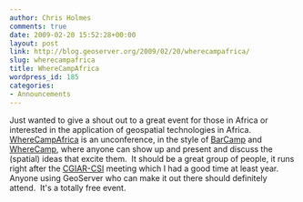 ```yaml
---
author: Chris Holmes
comments: true
date: 2009-02-20 15:52:28+00:00
layout: post
link: http://blog.geoserver.org/2009/02/20/wherecampafrica/
slug: wherecampafrica
title: WhereCampAfrica
wordpress_id: 185
categories:
- Announcements
---
```


Just wanted to give a shout out to a great event for those in Africa or interested in the application of geospatial technologies in Africa.  [WhereCampAfrica](http://www.wherecampafrica.org/) is an unconference, in the style of [BarCamp](http://barcamp.org) and [WhereCamp](http://wherecamp.pbwiki.com/), where anyone can show up and present and discuss the (spatial) ideas that excite them.  It should be a great group of people, it runs right after the [CGIAR-CSI](http://csi.cgiar.org/index.asp) meeting which I had a good time at least year.  Anyone using GeoServer who can make it out there should definitely attend.  It's a totally free event.
